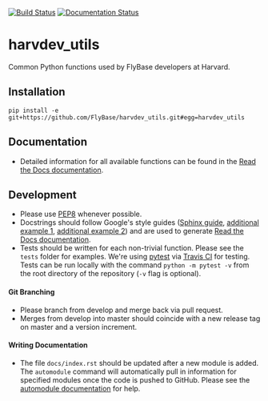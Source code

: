 [![Build Status](https://travis-ci.com/FlyBase/harvdev_utils.svg?branch=master)](https://travis-ci.com/FlyBase/harvdev_utils)
[![Documentation Status](https://readthedocs.org/projects/harvdev-utils/badge/?version=latest)](https://harvdev-utils.readthedocs.io/en/latest/?badge=latest)

# harvdev_utils
Common Python functions used by FlyBase developers at Harvard.

## Installation
`pip install -e git+https://github.com/FlyBase/harvdev_utils.git#egg=harvdev_utils`

## Documentation
- Detailed information for all available functions can be found in the [Read the Docs documentation](https://harvdev-utils.readthedocs.io/en/latest/?).

## Development
- Please use [PEP8](https://www.python.org/dev/peps/pep-0008/) whenever possible. 
- Docstrings should follow Google's style guides ([Sphinx guide](http://www.sphinx-doc.org/en/master/usage/extensions/napoleon.html#module-sphinx.ext.napoleon), [additional example 1](https://sphinxcontrib-napoleon.readthedocs.io/en/latest/example_google.html), [additional example 2](http://google.github.io/styleguide/pyguide.html#38-comments-and-docstrings)) and are used to generate [Read the Docs documentation](https://harvdev-utils.readthedocs.io/en/latest/?).
- Tests should be written for each non-trivial function. Please see the `tests` folder for examples. We're using [pytest](https://docs.pytest.org/en/latest/) via [Travis CI](https://travis-ci.com/FlyBase/harvdev_utils.svg?branch=master) for testing. Tests can be run locally with the command `python -m pytest -v` from the root directory of the repository (`-v` flag is optional). 

#### Git Branching
- Please branch from develop and merge back via pull request.
- Merges from develop into master should coincide with a new release tag on master and a version increment.

#### Writing Documentation
- The file `docs/index.rst` should be updated after a new module is added. The `automodule` command will automatically pull in information for specified modules once the code is pushed to GitHub. Please see the [automodule documentation](http://www.sphinx-doc.org/en/master/usage/extensions/autodoc.html#directive-automodule) for help.
